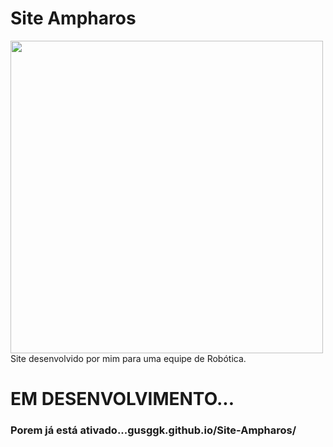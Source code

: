 # Site Ampharos
<img src="https://media1.tenor.com/m/CZ6Z9BY9IysAAAAd/ampharos-pokemon.gif" width="500px"/> <br>
Site desenvolvido por mim para uma equipe de Robótica.
# EM DESENVOLVIMENTO...
### Porem já está ativado...gusggk.github.io/Site-Ampharos/
